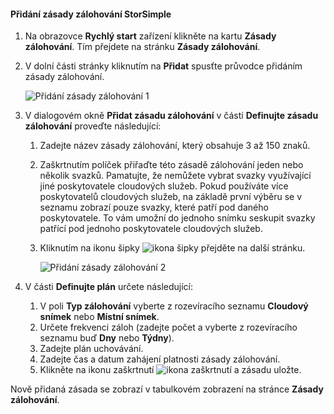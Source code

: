 <!--author=v-sharos last changed: 11/06/15-->

#### <a name="to-add-a-storsimple-backup-policy"></a>Přidání zásady zálohování StorSimple
1. Na obrazovce **Rychlý start** zařízení klikněte na kartu **Zásady zálohování**. Tím přejdete na stránku **Zásady zálohování**.
2. V dolní části stránky kliknutím na **Přidat** spusťte průvodce přidáním zásady zálohování.
   
    ![Přidání zásady zálohování 1](./media/storsimple-add-backup-policy-u2/AddBackupPolicy1.png)
3. V dialogovém okně **Přidat zásadu zálohování** v části **Definujte zásadu zálohování** proveďte následující:
   
   1. Zadejte název zásady zálohování, který obsahuje 3 až 150 znaků.
   2. Zaškrtnutím políček přiřaďte této zásadě zálohování jeden nebo několik svazků. Pamatujte, že nemůžete vybrat svazky využívající jiné poskytovatele cloudových služeb. Pokud používáte více poskytovatelů cloudových služeb, na základě první výběru se v seznamu zobrazí pouze svazky, které patří pod daného poskytovatele. To vám umožní do jednoho snímku seskupit svazky patřící pod jednoho poskytovatele cloudových služeb.
   3. Kliknutím na ikonu šipky ![ikona šipky](./media/storsimple-add-backup-policy-u2/HCS_ArrowIcon-include.png) přejděte na další stránku.
      
      ![Přidání zásady zálohování 2](./media/storsimple-add-backup-policy-u2/AddBackupPolicy2.png)
4. V části **Definujte plán** určete následující:
   
   1. V poli **Typ zálohování** vyberte z rozevíracího seznamu **Cloudový snímek** nebo **Místní snímek**.
   2. Určete frekvenci záloh (zadejte počet a vyberte z rozevíracího seznamu buď **Dny** nebo **Týdny**).
   3. Zadejte plán uchovávání.
   4. Zadejte čas a datum zahájení platnosti zásady zálohování.  
   5. Klikněte na ikonu zaškrtnutí ![ikona zaškrtnutí](./media/storsimple-add-backup-policy-u2/HCS_CheckIcon-include.png) a zásadu uložte.

Nově přidaná zásada se zobrazí v tabulkovém zobrazení na stránce **Zásady zálohování**.

